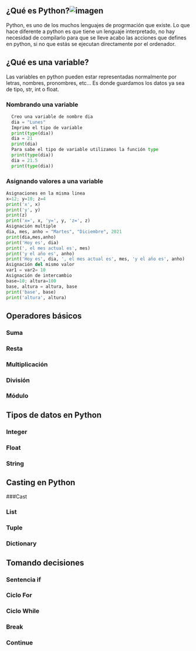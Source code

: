## ¿Qué es Python?![imagen](https://user-images.githubusercontent.com/99735479/156707792-1f4405ab-475c-4f8b-af3b-f71414e0b513.png)
Python, es uno de los muchos lenguajes de progrmación que existe. Lo que hace diferente a python es que tiene un lenguaje interpretado, no hay necesidad de compilarlo para que se lleve acabo las acciones que defines en python, si no que estás se ejecutan directamente por el ordenador.
## ¿Qué es una variable?
Las variables en python pueden estar representadas normalmente por letras, nombres, pronombres, etc... Es donde guardamos los datos ya sea de tipo, str, int o float.
### Nombrando una variable
```python
  Creo una variable de nombre dia
  dia = "Lunes"
  Imprimo el tipo de variable
  print(type(dia))
  dia = 21
  print(dia)
  Para sabe el tipo de variable utilizamos la función type
  print(type(dia))
  dia = 21.5
  print(type(dia))
  ```


### Asignando valores a una variable
``` python
Asignaciones en la misma linea
x=12; y=10; z=4
print('x', x)
print('y', y)
print(z)
print('x=', x, 'y=', y, 'z=', z)
Asignación multiple
dia, mes, anho = "Martes", "Diciembre", 2021
print(dia,mes,anho)
print('Hoy es', dia)
print(', el mes actual es', mes)
print('y el año es', anho)
print('Hoy es', dia, ', el mes actual es', mes, 'y el año es', anho)
Asignación del mismo valor
var1 = var2= 10
Asignación de intercambio
base=10; altura=100
base, altura = altura, base
print('base', base)
print('altura', altura)
```


## Operadores básicos

### Suma

### Resta

### Multiplicación

### División

### Módulo

## Tipos de datos en Python

### Integer

### Float

### String

## Casting en Python

###Cast

### List

### Tuple

### Dictionary

## Tomando decisiones

### Sentencia if

### Ciclo For

### Ciclo While

### Break

### Continue

